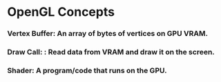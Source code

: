 <h1> OpenGL Concepts </h1>

<h3> Vertex Buffer: </<h3> An array of bytes of vertices on GPU VRAM. </br>
<h3> Draw Call: </<h3>: Read data from VRAM and draw it on the screen. </br>
<h3> Shader: </<h3> A program/code that runs on the GPU. </br>
